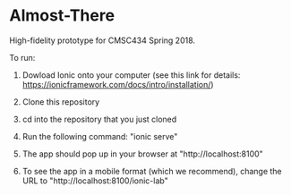 # Almost-There

High-fidelity prototype for CMSC434 Spring 2018.

To run:

1. Dowload Ionic onto your computer (see this link for details: https://ionicframework.com/docs/intro/installation/)

2. Clone this repository

3. cd into the repository that you just cloned

4. Run the following command: "ionic serve"

5. The app should pop up in your browser at "http://localhost:8100"

6. To see the app in a mobile format (which we recommend), change the URL to "http://localhost:8100/ionic-lab"
